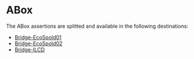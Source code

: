 # ABox

The ABox assertions are splitted and available in the following destinations:
- [Bridge-EcoSpold01](Ontologies/WISEROntology/EC1_TBox.ttl)
- [Bridge-EcoSpold02](Ontologies/WISEROntology/EC2.ttl)
- [Bridge-ILCD](Ontologies/WISEROntology/ILCD_TBox.ttl)
